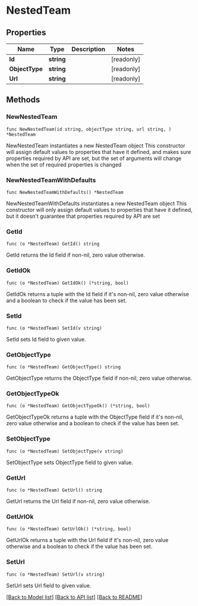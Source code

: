 # NestedTeam

## Properties

Name | Type | Description | Notes
------------ | ------------- | ------------- | -------------
**Id** | **string** |  | [readonly] 
**ObjectType** | **string** |  | [readonly] 
**Url** | **string** |  | [readonly] 

## Methods

### NewNestedTeam

`func NewNestedTeam(id string, objectType string, url string, ) *NestedTeam`

NewNestedTeam instantiates a new NestedTeam object
This constructor will assign default values to properties that have it defined,
and makes sure properties required by API are set, but the set of arguments
will change when the set of required properties is changed

### NewNestedTeamWithDefaults

`func NewNestedTeamWithDefaults() *NestedTeam`

NewNestedTeamWithDefaults instantiates a new NestedTeam object
This constructor will only assign default values to properties that have it defined,
but it doesn't guarantee that properties required by API are set

### GetId

`func (o *NestedTeam) GetId() string`

GetId returns the Id field if non-nil, zero value otherwise.

### GetIdOk

`func (o *NestedTeam) GetIdOk() (*string, bool)`

GetIdOk returns a tuple with the Id field if it's non-nil, zero value otherwise
and a boolean to check if the value has been set.

### SetId

`func (o *NestedTeam) SetId(v string)`

SetId sets Id field to given value.


### GetObjectType

`func (o *NestedTeam) GetObjectType() string`

GetObjectType returns the ObjectType field if non-nil, zero value otherwise.

### GetObjectTypeOk

`func (o *NestedTeam) GetObjectTypeOk() (*string, bool)`

GetObjectTypeOk returns a tuple with the ObjectType field if it's non-nil, zero value otherwise
and a boolean to check if the value has been set.

### SetObjectType

`func (o *NestedTeam) SetObjectType(v string)`

SetObjectType sets ObjectType field to given value.


### GetUrl

`func (o *NestedTeam) GetUrl() string`

GetUrl returns the Url field if non-nil, zero value otherwise.

### GetUrlOk

`func (o *NestedTeam) GetUrlOk() (*string, bool)`

GetUrlOk returns a tuple with the Url field if it's non-nil, zero value otherwise
and a boolean to check if the value has been set.

### SetUrl

`func (o *NestedTeam) SetUrl(v string)`

SetUrl sets Url field to given value.



[[Back to Model list]](../README.md#documentation-for-models) [[Back to API list]](../README.md#documentation-for-api-endpoints) [[Back to README]](../README.md)


